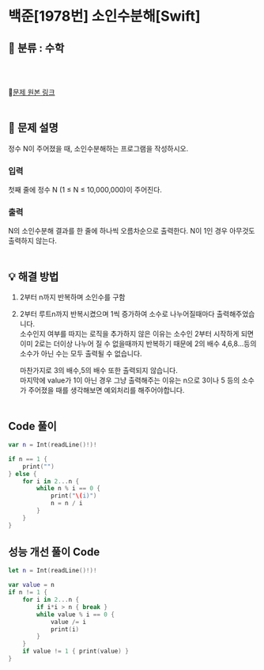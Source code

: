 # 백준[1978번] 소인수분해[Swift]

## 🔎 분류 : 수학
<br><br>

🔗[문제 원본 링크](https://www.acmicpc.net/problem/11653)
<br><br>

## 📝 문제 설명
정수 N이 주어졌을 때, 소인수분해하는 프로그램을 작성하시오.

### 입력
첫째 줄에 정수 N (1 ≤ N ≤ 10,000,000)이 주어진다.

### 출력
N의 소인수분해 결과를 한 줄에 하나씩 오름차순으로 출력한다. N이 1인 경우 아무것도 출력하지 않는다.
<br><br>

## 💡 해결 방법
1. 2부터 n까지 반복하며 소인수를 구함

2. 2부터 루트n까지 반복시켰으며 1씩 증가하여 소수로 나누어질때마다 출력해주었습니다.<br>
소수인지 여부를 따지는 로직을 추가하지 않은 이유는 소수인 2부터 시작하게 되면 이미 2로는 더이상 나누어 질 수 없을때까지 반복하기 때문에 2의 배수 4,6,8...등의 소수가 아닌 수는 모두 출력될 수 없습니다. 

    마찬가지로 3의 배수,5의 배수 또한 출력되지 않습니다. <br>
    마지막에 value가 1이 아닌 경우 그냥 출력해주는 이유는 n으로 3이나 5 등의 소수가 주어졌을 때를 생각해보면 예외처리를 해주어야합니다.
<br><br>

## Code 풀이
```Swift
var n = Int(readLine()!)!

if n == 1 {
    print("")
} else {
    for i in 2...n {
        while n % i == 0 {
            print("\(i)")
            n = n / i
        }
    }
}
```


## 성능 개선 풀이 Code
```Swift
let n = Int(readLine()!)!

var value = n
if n != 1 {
    for i in 2...n {
        if i*i > n { break }
        while value % i == 0 {
            value /= i
            print(i)
        }
    }
    if value != 1 { print(value) }
}

```